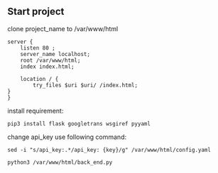 ## Start project 

clone project_name to /var/www/html

```
server {
    listen 80 ;
    server_name localhost;
    root /var/www/html;
    index index.html;

    location / {
        try_files $uri $uri/ /index.html;
}
}

```

install requirement: 
```
pip3 install flask googletrans wsgiref pyyaml
```

change api_key use following command:
```
sed -i "s/api_key:.*/api_key: {key}/g" /var/www/html/config.yaml

python3 /var/www/html/back_end.py
```